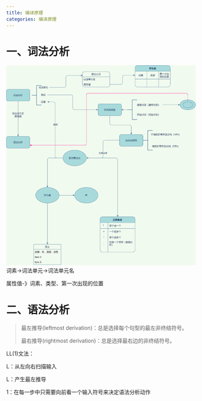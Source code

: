 ```yaml
---
title: 编译原理
categories: 编译原理
---
```


# 一、词法分析

![20210428145933](https://raw.githubusercontent.com/destiny0118/picgo/master/img/202206021729793.png)
词素->词法单元->词法单元名

属性值-》词素、类型、第一次出现的位置

# 二、语法分析

> 最左推导(leftmost derivation)：总是选择每个句型的最左非终结符号。
>
> 最右推导(rightmost derivation)：总是选择最右边的非终结符号。

LL(1)文法：

L：从左向右扫描输入

L：产生最左推导

1：在每一步中只需要向前看一个输入符号来决定语法分析动作